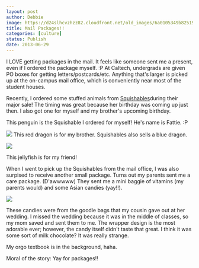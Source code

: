 ```yaml
---
layout: post
author: Debbie
image: https://d24slhcvzhzz82.cloudfront.net/old_images/6a0105349b8251970b01901dcaf1ce970b-120wi.jpg
title: Mail Packages!! 
categories: [culture]
status: Publish
date: 2013-06-29
---
```


I LOVE getting packages in the mail. It feels like someone sent me a present, even if I ordered the package myself. :P At Caltech, undergrads are given PO boxes for getting letters/postcards/etc. Anything that's larger is picked up at the on-campus mail office, which is conveniently near most of the student houses.

Recently, I ordered some stuffed animals from [Squishables](https://www.squishable.com/)during their major sale! The timing was great because her birthday was coming up just then. I also got one for myself and my brother's upcoming birthday.

This penguin is the Squishable I ordered for myself! He's name is Fattie. :P


![](https://d24slhcvzhzz82.cloudfront.net/old_images/6a0105349b8251970b01901dcaf35c970b-120wi.jpg)
This red dragon is for my brother. Squishables also sells a blue dragon.


![](https://d24slhcvzhzz82.cloudfront.net/old_images/6a0105349b8251970b01901dcb008e970b-120wi.jpg)

This jellyfish is for my friend!

When I went to pick up the Squishables from the mail office, I was also surpised to receive another small package. Turns out my parents sent me a care package. (D'awwwww) They sent me a mini baggie of vitamins (my parents would) and some Asian candies (yay!!).


![](https://d24slhcvzhzz82.cloudfront.net/old_images/6a0105349b8251970b0192ab89781b970d-120wi.jpg)

These candies were from the goodie bags that my cousin gave out at her wedding. I missed the wedding because it was in the middle of classes, so my mom saved and sent them to me. The wrapper design is the most adorable ever; however, the candy itself didn't taste that great. I think it was some sort of milk chocolate? It was really strange.

My orgo textbook is in the background, haha.

Moral of the story: Yay for packages!!

